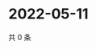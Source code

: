 # 2022-05-11

共 0 条

<!-- BEGIN WEIBO -->
<!-- 最后更新时间 Wed May 11 2022 01:18:29 GMT+0800 (China Standard Time) -->

<!-- END WEIBO -->
